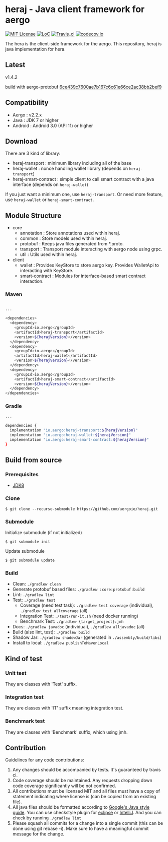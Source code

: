# heraj - Java client framework for aergo

[![MIT License](https://img.shields.io/badge/license-MIT-blue.svg)](https://opensource.org/licenses/MIT)
[![LoC](https://tokei.rs/b1/github/aergoio/heraj)](https://github.com/aergoio/heraj)
[![Travis_ci](https://travis-ci.org/aergoio/heraj.svg?branch=develop)](https://travis-ci.org/aergoio/heraj)
[![codecov.io](http://codecov.io/github/aergoio/heraj/coverage.svg?branch=develop)](http://codecov.io/github/aergoio/heraj?branch=develop)

The hera is the client-side framework for the aergo.
This repository, heraj is java implementation for hera.

## Latest

v1.4.2

build with aergo-protobuf [6ce439c7600ae7b167c6c61e66ce2ac38bb2bef9](https://github.com/aergoio/aergo-protobuf/commits/6ce439c7600ae7b167c6c61e66ce2ac38bb2bef9)

## Compatibility

- Aergo : v2.2.x
- Java : JDK 7 or higher
- Android : Android 3.0 (API 11) or higher

## Download

There are 3 kind of library:

- heraj-transport : minimum library including all of the base
- heraj-wallet : nonce handling wallet library (depends on `heraj-transport`)
- heraj-smart-contract : simple client to call smart contract with a java interface (depends on `heraj-wallet`)

If you just want a minimum one, use `heraj-transport`. Or need more feature, use `heraj-wallet` or `heraj-smart-contract`.

## Module Structure

- core
  - annotation : Store annotations used within heraj.
  - common : Store models used within heraj.
  - protobuf : Keeps java files generated from *.proto.
  - transport : Transport module interacting with aergo node using grpc.
  - util : Utils used within heraj.
- client
  - wallet : Provides KeyStore to store aergo key. Provides WalletApi to interacting with KeyStore.
  - smart-contract : Modules for interface-based smart contract interaction.

### Maven

```sh

...

<dependencies>
  <dependency>
    <groupId>io.aergo</groupId>
    <artifactId>heraj-transport</artifactId>
    <version>${herajVersion}</version>
  </dependency>
  <dependency>
    <groupId>io.aergo</groupId>
    <artifactId>heraj-wallet</artifactId>
    <version>${herajVersion}</version>
  </dependency>
  <dependency>
    <groupId>io.aergo</groupId>
    <artifactId>heraj-smart-contract</artifactId>
    <version>${herajVersion}</version>
  </dependency>
</dependencies>
```

### Gradle

```sh
...

dependencies {
  implementation "io.aergo:heraj-transport:${herajVersion}"
  implementation "io.aergo:heraj-wallet:${herajVersion}"
  implementation "io.aergo:heraj-smart-contract:${herajVersion}"
}
```

## Build from source

### Prerequisites

- [JDK8](https://openjdk.java.net/projects/jdk8/)

### Clone

```console
$ git clone --recurse-submodule https://github.com/aergoio/heraj.git
```

### Submodule

Initialize submodule (if not initialized)

```console
$ git submodule init
```

Update submodule

```console
$ git submodule update
```

### Build

- Clean: `./gradlew clean`
- Generate protobuf based files: `./gradlew :core:protobuf:build`
- Lint: `./gradlew lint`
- Test: `./gradlew test`
  - Coverage (need test task): `./gradlew test coverage` (individual), `./gradlew test allcoverage` (all)
  - Integration Test: `./test/run-it.sh` (need docker running)
  - Benchmark Test: `./gradlew {target_project}:jmh`
- Docs: `./gradlew javadoc` (individual), `./gradlew alljavadoc` (all)
- Build (also lint, test): `./gradlew build`
- Shadow Jar: `./gradlew shadowJar` (generated in `./assembly/build/libs`)
- Install to local: `./gradlew publishToMavenLocal`

## Kind of test

### Unit test

They are classes with 'Test' suffix.

### Integration test

They are classes with 'IT' suffix meaning integration test.

### Benchmark test

They are classes with 'Benchmark' suffix, which using jmh.

## Contribution

Guidelines for any code contributions:

1. Any changes should be accompanied by tests. It's guaranteed by travis ci.
2. Code coverage should be maintained. Any requests dropping down code coverage significantly will be not confirmed.
3. All contributions must be licensed MIT and all files must have a copy of statement indicating where license is (can be copied from an existing file).
4. All java files should be formatted according to [Google's Java style guide](http://google.github.io/styleguide/javaguide.html). You can use checkstyle plugin for [eclipse](https://checkstyle.org/eclipse-cs/#!/) or [IntelliJ](https://plugins.jetbrains.com/plugin/1065-checkstyle-idea). And you can check by running `./gradlew lint`
5. Please squash all commits for a change into a single commit (this can be done using git rebase -i). Make sure to have a meaningful commit message for the change.
